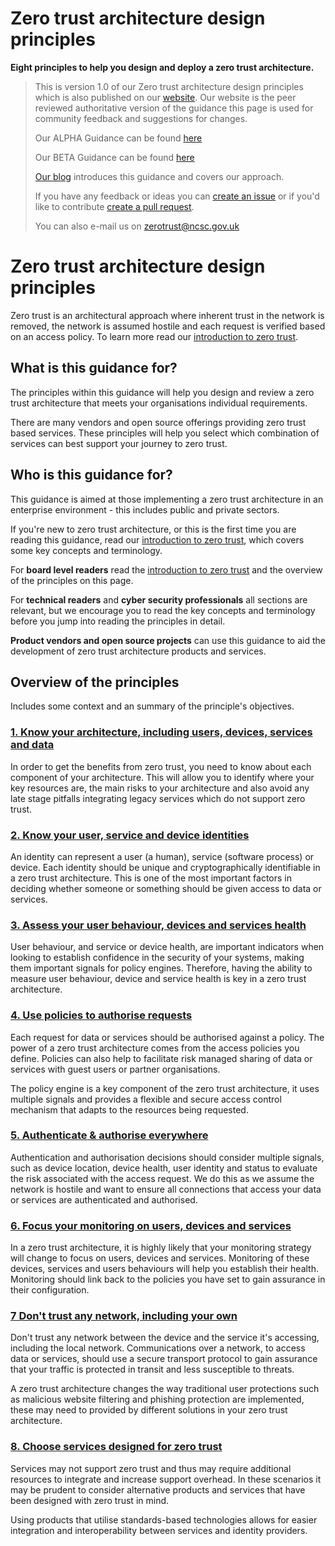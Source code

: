 # Zero trust architecture design principles 

**Eight principles to help you design and deploy a zero trust architecture.**

> This is version 1.0 of our Zero trust architecture design principles which is also published on our [website](https://www.ncsc.gov.uk/collection/zero-trust-architecture). Our website is the peer reviewed authoritative version of the guidance this page is used for community feedback and suggestions for changes. 
>
> Our ALPHA Guidance can be found [here](https://github.com/ukncsc/zero-trust-architecture/tree/962eee06a4071489ab119751102d3f61c2d3dae4) 
>
>
> Our BETA Guidance can be found [here](https://github.com/ukncsc/zero-trust-architecture/tree/7b7016eee0e3f7261f2cfc557bfd8e919791fb1b) 
>
>
> [Our blog](https://www.ncsc.gov.uk/blog-post/zero-trust-1-0) introduces this guidance and covers our approach.
>
> If you have any feedback or ideas you can [create an issue](https://help.github.com/en/github/managing-your-work-on-github/creating-an-issue) or if you'd like to contribute [create a pull request](https://help.github.com/en/github/collaborating-with-issues-and-pull-requests/creating-a-pull-request).
>
> You can also e-mail us on [zerotrust@ncsc.gov.uk](mailto:zerotrust@ncsc.gov.uk)

# Zero trust architecture design principles

Zero trust is an architectural approach where inherent trust in the network is removed, the network is assumed hostile and each request is verified based on an access policy. To learn more read our [introduction to zero trust](Introduction-to-Zero-trust.md). 

## **What is this guidance for?**

The principles within this guidance will help you design and review a zero trust architecture that meets your organisations individual requirements.

There are many vendors and open source offerings providing zero trust based services. These principles will help you select which combination of services can best support your journey to zero trust.

## **Who is this guidance for?**

This guidance is aimed at those implementing a zero trust architecture in an enterprise environment - this includes public and private sectors. 

If you\'re new to zero trust architecture, or this is the first time you are reading this guidance, read our [introduction to zero trust](Introduction-to-Zero-trust.md), which covers some key concepts and terminology.

For **board level readers** read the [introduction to zero trust](Introduction-to-Zero-trust.md) and the overview of the principles on this page.

For **technical readers** and **cyber security professionals** all sections are relevant, but we encourage you to read the key concepts and terminology before you jump into reading the principles in detail.

**Product vendors and open source projects** can use this guidance to aid the development of zero trust architecture products and services.

## **Overview of the principles**

Includes some context and an summary of the principle\'s objectives.

### [**1.  Know your architecture, including users, devices, services and data**](1-Know-your-architecture-including-users-devices-services-and-data.md)

In order to get the benefits from zero trust, you need to know about each component of your architecture. This will allow you to identify where your key resources are, the main risks to your architecture and also avoid any late stage pitfalls integrating legacy services which do not support zero trust.

### [**2. Know your user, service and device identities**](2-Know-your-User-Service-and-Device-identities.md)

An identity can represent a user (a human), service (software process) or device. Each identity should be unique and cryptographically identifiable in a zero trust architecture. This is one of the most important factors in deciding whether someone or something should be given access to data or services.

### [**3. Assess your user behaviour, devices and services health**](3-Assess-user-behaviour-service-and-device-health.md)

User behaviour, and service or device health, are important indicators when looking to establish confidence in the security of your systems, making them important signals for policy engines. Therefore, having the ability to measure user behaviour, device and service health is key in a zero trust architecture. 

### [**4. Use policies to authorise requests**](4-Use-policies-to-authorise-requests.md)

Each request for data or services should be authorised against a policy. The power of a zero trust architecture comes from the access policies you define. Policies can also help to facilitate risk managed sharing of data or services with guest users or partner organisations.

The policy engine is a key component of the zero trust architecture, it uses multiple signals and provides a flexible and secure access control mechanism that adapts to the resources being requested.

### [**5. Authenticate & authorise everywhere**](5-Authenticate-and-Authorise-everywhere.md)

Authentication and authorisation decisions should consider multiple signals, such as device location, device health, user identity and status to evaluate the risk associated with the access request. We do this as we assume the network is hostile and want to ensure all connections that access your data or services are authenticated and authorised.

### [**6. Focus your monitoring on users, devices and services**](6-Focus-your-monitoring-on-users-devices-and-services.md)

In a zero trust architecture, it is highly likely that your monitoring strategy will change to focus on users, devices and services. Monitoring of these devices, services and users behaviours will help you establish their health. Monitoring should link back to the policies you have set to gain assurance in their configuration.

### [**7  Don\'t trust any network, including your own**](7-Don't-trust-any-network-including-your-own.md)

Don\'t trust any network between the device and the service it\'s accessing, including the local network. Communications over a network, to access data or services, should use a secure transport protocol to gain assurance that your traffic is protected in transit and less susceptible to threats.

A zero trust architecture changes the way traditional user protections such as malicious website filtering and phishing protection are implemented, these may need to provided by different solutions in your zero trust architecture.  

### [**8. Choose services designed for zero trust**](8-Choose-services-which-have-been-designed-for-zero-trust.md)

Services may not support zero trust and thus may require additional resources to integrate and increase support overhead. In these scenarios it may be prudent to consider alternative products and services that have been designed with zero trust in mind.

Using products that utilise standards-based technologies allows for easier integration and interoperability between services and identity providers.
